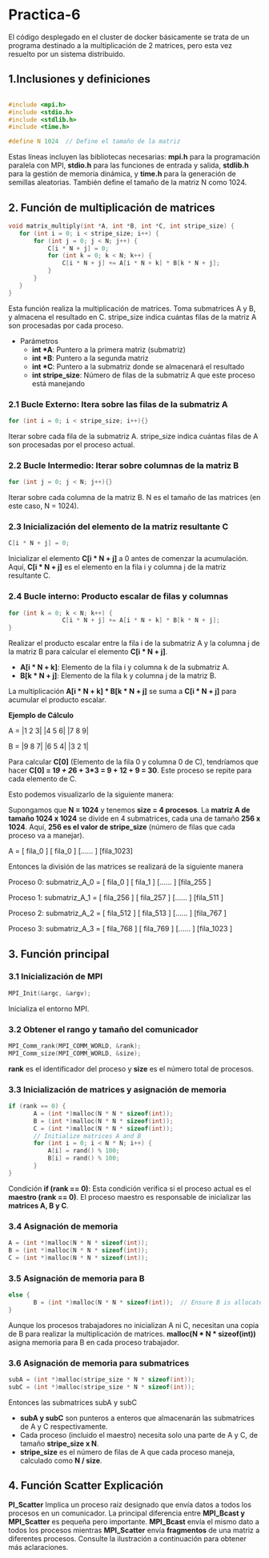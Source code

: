 # Practica-6
El código desplegado en el cluster de docker básicamente se trata de un programa destinado a la multiplicación de 2 matrices, pero esta vez resuelto por un sistema distribuido.

## 1.Inclusiones y definiciones

```c

#include <mpi.h>
#include <stdio.h>
#include <stdlib.h>
#include <time.h>

#define N 1024  // Define el tamaño de la matriz

```

Estas líneas incluyen las bibliotecas necesarias: __mpi.h__ para la programación paralela con MPI, __stdio.h__ para las funciones de entrada y salida, __stdlib.h__ para la gestión de memoria dinámica, y __time.h__ para la generación de semillas aleatorias. También define el tamaño de la matriz N como 1024.

## 2. Función de multiplicación de matrices

```c
void matrix_multiply(int *A, int *B, int *C, int stripe_size) {
   for (int i = 0; i < stripe_size; i++) {
       for (int j = 0; j < N; j++) {
           C[i * N + j] = 0;
           for (int k = 0; k < N; k++) {
               C[i * N + j] += A[i * N + k] * B[k * N + j];
           }
       }
   }
}
```

Esta función realiza la multiplicación de matrices. Toma submatrices A y B, y almacena el resultado en C.  stripe_size indica cuántas filas de la matriz A son procesadas por cada proceso.

- Parámetros
  - __int *A__: Puntero a la primera matriz (submatriz)
  - __int *B__: Puntero a la segunda matriz
  - __int *C__: Puntero a la submatriz donde se almacenará el resultado
  - __int stripe_size__: Número de filas de la submatriz A que este proceso está manejando

### 2.1 Bucle Externo: Itera sobre las filas de la submatriz A

```c
for (int i = 0; i < stripe_size; i++){}
```

Iterar sobre cada fila de la submatriz A. stripe_size indica cuántas filas de A son procesadas por el proceso actual.

### 2.2 Bucle Intermedio: Iterar sobre columnas de la matriz B

```c
for (int j = 0; j < N; j++){}
```
Iterar sobre cada columna de la matriz B. N es el tamaño de las matrices (en este caso, N = 1024).

### 2.3 Inicialización del elemento de la matriz resultante C

```c
C[i * N + j] = 0;
```

Inicializar el elemento __C[i * N + j]__ a 0 antes de comenzar la acumulación. Aquí, __C[i * N + j]__ es el elemento en la fila i y columna j de la matriz resultante C.

### 2.4 Bucle interno: Producto escalar de filas y columnas

```c
for (int k = 0; k < N; k++) {
               C[i * N + j] += A[i * N + k] * B[k * N + j];
}
```

Realizar el producto escalar entre la fila i de la submatriz A y la columna j de la matriz B para calcular el elemento __C[i * N + j]__.

- __A[i * N + k]__: Elemento de la fila i y columna k de la submatriz A.
- __B[k * N + j]__: Elemento de la fila k y columna j de la matriz B.

La multiplicación __A[i * N + k] * B[k * N + j]__ se suma a __C[i * N + j]__ para acumular el producto escalar.

__Ejemplo de Cálculo__

A = |1 2 3|
    |4 5 6|
    |7 8 9|

B = |9 8 7|
    |6 5 4|
    |3 2 1|

Para calcular __C[0]__ (Elemento de la fila 0 y columna 0 de C), tendríamos que hacer __C[0] = 1*9 + 2*6 + 3*3 = 9 + 12 + 9 = 30__. Este proceso se repite para cada elemento de C.

Esto podemos visualizarlo de la siguiente manera:

Supongamos que __N = 1024__ y tenemos __size = 4 procesos__. La __matriz A de tamaño 1024 x 1024__ se divide en 4 submatrices, cada una de tamaño __256 x 1024__. Aquí, __256 es el valor de stripe_size__ (número de filas que cada proceso va a manejar).

A = [ fila_0  ]
    [ fila_0  ]
    [......   ]
    [fila_1023]

Entonces la división de las matrices se realizará de la siguiente manera

Proceso 0: submatriz_A_0 = [ fila_0  ]
                           [ fila_1  ]
                           [......   ]
                           [fila_255 ]

Proceso 1: submatriz_A_1 = [ fila_256  ]
                           [ fila_257  ]
                           [......     ]
                           [fila_511   ]

Proceso 2: submatriz_A_2 = [ fila_512  ]
                           [ fila_513  ]
                           [......     ]
                           [fila_767   ]

Proceso 3: submatriz_A_3 = [ fila_768  ]
                           [ fila_769  ]
                           [......     ]
                           [fila_1023  ]


## 3. Función principal

### 3.1 Inicialización de MPI

```c
MPI_Init(&argc, &argv);
```

Inicializa el entorno MPI.

### 3.2 Obtener el rango y tamaño del comunicador

```c
MPI_Comm_rank(MPI_COMM_WORLD, &rank);
MPI_Comm_size(MPI_COMM_WORLD, &size);
```
__rank__ es el identificador del proceso y __size__ es el número total de procesos.

### 3.3 Inicialización de matrices y asignación de memoria

```c
if (rank == 0) {
       A = (int *)malloc(N * N * sizeof(int));
       B = (int *)malloc(N * N * sizeof(int));
       C = (int *)malloc(N * N * sizeof(int));
       // Initialize matrices A and B
       for (int i = 0; i < N * N; i++) {
           A[i] = rand() % 100;
           B[i] = rand() % 100;
       }
}
```

Condición __if (rank == 0)__: Esta condición verifica si el proceso actual es el __maestro (rank == 0)__. El proceso maestro es responsable de inicializar las __matrices A, B y C__.

### 3.4 Asignación de memoria

```c
A = (int *)malloc(N * N * sizeof(int));
B = (int *)malloc(N * N * sizeof(int));
C = (int *)malloc(N * N * sizeof(int));
```

### 3.5 Asignación de memoria para B

```c
else {
       B = (int *)malloc(N * N * sizeof(int));  // Ensure B is allocated in all processes
}
```

Aunque los procesos trabajadores no inicializan A ni C, necesitan una copia de B para realizar la multiplicación de matrices. __malloc(N * N * sizeof(int))__ asigna memoria para B en cada proceso trabajador.

### 3.6 Asignación de memoria para submatrices

```c
subA = (int *)malloc(stripe_size * N * sizeof(int));
subC = (int *)malloc(stripe_size * N * sizeof(int));
```
Entonces las submatrices subA y subC

- __subA y subC__ son punteros a enteros que almacenarán las submatrices de A y C respectivamente.
- Cada proceso (incluido el maestro) necesita solo una parte de A y C, de tamaño __stripe_size x N__.
- __stripe_size__ es el número de filas de A que cada proceso maneja, calculado como __N / size__.

## 4. Función Scatter Explicación

__PI_Scatter__ Implica un proceso raíz designado que envía datos a todos los procesos en un comunicador. La principal diferencia entre __MPI_Bcast y MPI_Scatter__ es pequeña pero importante. __MPI_Bcast__ envía el mismo dato a todos los procesos mientras __MPI_Scatter__ envía  __fragmentos__ de una matriz a diferentes procesos. Consulte la ilustración a continuación para obtener más aclaraciones.





























